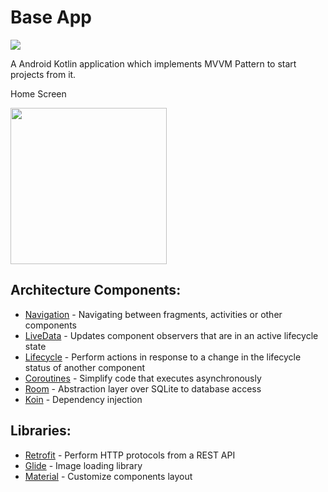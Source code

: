 # Base App 

![](https://img.shields.io/badge/development-%20in%20progress-green)

A Android Kotlin application which implements MVVM Pattern to start projects from it.

Home Screen
<p align="left">
  <img src="https://user-images.githubusercontent.com/18077200/87886264-ee44a980-c9f1-11ea-95e0-d9f0f2ddaf75.jpg" width="250">
</p>

## Architecture Components:

* [Navigation](https://developer.android.com/topic/libraries/architecture/navigation) - Navigating between fragments, activities or other components
* [LiveData](https://developer.android.com/topic/libraries/architecture/livedata) - Updates component observers that are in an active lifecycle state
* [Lifecycle](https://developer.android.com/topic/libraries/architecture/lifecycle) - Perform actions in response to a change in the lifecycle status of another component
* [Coroutines](https://developer.android.com/kotlin/coroutines) - Simplify code that executes asynchronously
* [Room](https://developer.android.com/topic/libraries/architecture/room) - Abstraction layer over SQLite to database access
* [Koin](https://insert-koin.io) - Dependency injection

## Libraries:

* [Retrofit](https://square.github.io/retrofit) - Perform HTTP protocols from a REST API
* [Glide](https://bumptech.github.io/glide) - Image loading library
* [Material](https://material.io/develop/android) - Customize components layout
